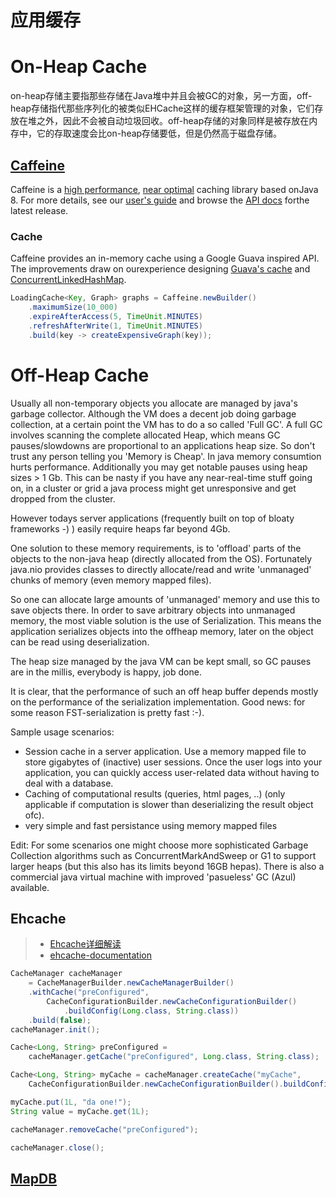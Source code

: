 # 应用缓存

# On-Heap Cache

on-heap存储主要指那些存储在Java堆中并且会被GC的对象，另一方面，off-heap存储指代那些序列化的被类似EHCache这样的缓存框架管理的对象，它们存放在堆之外，因此不会被自动垃圾回收。off-heap存储的对象同样是被存放在内存中，它的存取速度会比on-heap存储要低，但是仍然高于磁盘存储。

## [Caffeine](https://github.com/ben-manes/caffeine)

Caffeine is a [high performance](https://github.com/ben-manes/caffeine/wiki/Benchmarks), [near optimal](https://github.com/ben-manes/caffeine/wiki/Efficiency) caching library based onJava 8. For more details, see our [user's guide](https://github.com/ben-manes/caffeine/wiki) and browse the [API docs](http://www.javadoc.io/doc/com.github.ben-manes.caffeine/caffeine) forthe latest release.

### Cache

Caffeine provides an in-memory cache using a Google Guava inspired API. The improvements draw on ourexperience designing [Guava's cache](https://github.com/google/guava/wiki/CachesExplained) and [ConcurrentLinkedHashMap](https://code.google.com/p/concurrentlinkedhashmap).

``` java
LoadingCache<Key, Graph> graphs = Caffeine.newBuilder()
    .maximumSize(10_000)
    .expireAfterAccess(5, TimeUnit.MINUTES)
    .refreshAfterWrite(1, TimeUnit.MINUTES)
    .build(key -> createExpensiveGraph(key));
```



# Off-Heap Cache

Usually all non-temporary objects you allocate are managed by java's garbage collector. Although the VM does a decent job doing garbage collection, at a certain point the VM has to do a so called 'Full GC'. A full GC involves scanning the complete allocated Heap, which means GC pauses/slowdowns are proportional to an applications heap size. So don't trust any person telling you 'Memory is Cheap'. In java memory consumtion hurts performance. Additionally you may get notable pauses using heap sizes > 1 Gb. This can be nasty if you have any near-real-time stuff going on, in a cluster or grid a java process might get unresponsive and get dropped from the cluster.

However todays server applications (frequently built on top of bloaty frameworks -) ) easily require heaps far beyond 4Gb.

One solution to these memory requirements, is to 'offload' parts of the objects to the non-java heap (directly allocated from the OS). Fortunately java.nio provides classes to directly allocate/read and write 'unmanaged' chunks of memory (even memory mapped files).

So one can allocate large amounts of 'unmanaged' memory and use this to save objects there. In order to save arbitrary objects into unmanaged memory, the most viable solution is the use of Serialization. This means the application serializes objects into the offheap memory, later on the object can be read using deserialization.

The heap size managed by the java VM can be kept small, so GC pauses are in the millis, everybody is happy, job done.

It is clear, that the performance of such an off heap buffer depends mostly on the performance of the serialization implementation. Good news: for some reason FST-serialization is pretty fast :-).

Sample usage scenarios:

- Session cache in a server application. Use a memory mapped file to store gigabytes of (inactive) user sessions. Once the user logs into your application, you can quickly access user-related data without having to deal with a database.
- Caching of computational results (queries, html pages, ..) (only applicable if computation is slower than deserializing the result object ofc).
- very simple and fast persistance using memory mapped files

Edit: For some scenarios one might choose more sophisticated Garbage Collection algorithms such as ConcurrentMarkAndSweep or G1 to support larger heaps (but this also has its limits beyond 16GB hepas). There is also a commercial java virtual machine with improved 'pasueless' GC (Azul) available.

## Ehcache

> - [Ehcache详细解读](http://www.blogjava.net/libin2722/articles/406569.html)
> - [ehcache-documentation](http://www.ehcache.org/documentation/3.0/getting-started.html)

``` java
CacheManager cacheManager
    = CacheManagerBuilder.newCacheManagerBuilder() 
    .withCache("preConfigured",
        CacheConfigurationBuilder.newCacheConfigurationBuilder()
            .buildConfig(Long.class, String.class)) 
    .build(false); 
cacheManager.init(); 

Cache<Long, String> preConfigured =
    cacheManager.getCache("preConfigured", Long.class, String.class); 

Cache<Long, String> myCache = cacheManager.createCache("myCache", 
    CacheConfigurationBuilder.newCacheConfigurationBuilder().buildConfig(Long.class, String.class));

myCache.put(1L, "da one!"); 
String value = myCache.get(1L); 

cacheManager.removeCache("preConfigured"); 

cacheManager.close(); 
```



## [MapDB](http://www.mapdb.org/index.html)